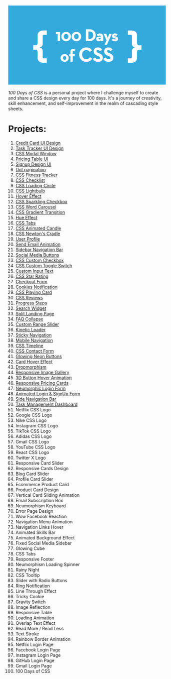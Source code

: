 ![100 Days of CSS](100-days-of-css.png)

_100 Days of CSS_ is a personal project where I challenge myself to create and share a CSS design every day for 100 days. It's a journey of creativity, skill enhancement, and self-improvement in the realm of cascading style sheets.

# Projects:

1. [Credit Card UI Design](https://alin-trinca.github.io/100-Days-of-CSS/001%20Credit%20Card%20UI%20Design/dist/index.html)
2. [Task Tracker UI Design](https://alin-trinca.github.io/100-Days-of-CSS/002%20Task%20Tracker%20UI%20Design/dist/index.html)
3. [CSS Modal Window](https://alin-trinca.github.io/100-Days-of-CSS/003%20CSS%20Modal%20Window/dist/index.html)
4. [Pricing Table UI](https://alin-trinca.github.io/100-Days-of-CSS/004%20Pricing%20Table%20UI/dist/index.html)
5. [Signup Design UI](https://alin-trinca.github.io/100-Days-of-CSS/005%20Signup%20UI%20Design/dist/index.html)
6. [Dot pagination](https://alin-trinca.github.io/100-Days-of-CSS/006%20Dot%20Pagination/dist/index.html)
7. [CSS Fitness Tracker](https://alin-trinca.github.io/100-Days-of-CSS/007%20CSS%20Fitness%20Tracker/dist/index.html)
8. [CSS Checklist](https://alin-trinca.github.io/100-Days-of-CSS/008%20CSS%20Checklist/dist/index.html)
9. [CSS Loading Circle](https://alin-trinca.github.io/100-Days-of-CSS/009%20CSS%20Loading%20Circle/dist/index.html)
10. [CSS Lightbulb](https://alin-trinca.github.io/100-Days-of-CSS/010%20CSS%20Lightbulb/dist/index.html)
11. [Hover Effect](https://alin-trinca.github.io/100-Days-of-CSS/011%20Hover%20Effect/dist/index.html)
12. [CSS Sparkling Checkbox](https://alin-trinca.github.io/100-Days-of-CSS/012%20CSS%20Sparkling%20Checkbox/dist/index.html)
13. [CSS Word Carousel](https://alin-trinca.github.io/100-Days-of-CSS/013%20CSS%20Word%20Carousel/dist/index.html)
14. [CSS Gradient Transition](https://alin-trinca.github.io/100-Days-of-CSS/014%20CSS%20Gradient%20Transition/dist/index.html)
15. [Hue Effect](https://alin-trinca.github.io/100-Days-of-CSS/015%20Hue%20Effect/dist/index.html)
16. [CSS Tabs](https://alin-trinca.github.io/100-Days-of-CSS/016%20CSS%20Tabs/dist/index.html)
17. [CSS Animated Candle](https://alin-trinca.github.io/100-Days-of-CSS/017%20CSS%20Animated%20Candle/dist/index.html)
18. [CSS Newton's Cradle](https://alin-trinca.github.io/100-Days-of-CSS/018%20CSS%20Newton's%20Cradle/dist/index.html)
19. [User Profile](https://alin-trinca.github.io/100-Days-of-CSS/019%20User%20profile/dist/index.html)
20. [Send Email Animation](https://alin-trinca.github.io/100-Days-of-CSS/020%20Send%20Email%20Animation/dist/index.html)
21. [Sidebar Navigation Bar](https://alin-trinca.github.io/100-Days-of-CSS/021%20Sidebar%20Navigation%20Bar/dist/index.html)
22. [Social Media Buttons](https://alin-trinca.github.io/100-Days-of-CSS/022%20Social%20Media%20Buttons/dist/index.html)
23. [CSS Custom Checkbox](https://alin-trinca.github.io/100-Days-of-CSS/023%20CSS%20Custom%20Checkbox/dist/index.html)
24. [CSS Custom Toogle Switch](https://alin-trinca.github.io/100-Days-of-CSS/024%20CSS%20Custom%20Toogle%20Switch/dist/index.html)
25. [Custom Input Text](https://alin-trinca.github.io/100-Days-of-CSS/025%20Custom%20Input%20Text/dist/index.html)
26. [CSS Star Rating](https://alin-trinca.github.io/100-Days-of-CSS/026%20CSS%20Star%20Rating/dist/index.html)
27. [Checkout Form](https://alin-trinca.github.io/100-Days-of-CSS/027%20Checkout%20Form/dist/index.html)
28. [Cookies Notification](https://alin-trinca.github.io/100-Days-of-CSS/028%20Cookies%20Notification/dist/index.html)
29. [CSS Playing Card](https://alin-trinca.github.io/100-Days-of-CSS/029%20CSS%20Playing%20Card/dist/index.html)
30. [CSS Reviews](https://alin-trinca.github.io/100-Days-of-CSS/030%20CSS%20Reviews/dist/index.html)
31. [Progress Steps](https://alin-trinca.github.io/100-Days-of-CSS/031%20Progress%20Steps/dist/index.html)
32. [Search Widget](https://alin-trinca.github.io/100-Days-of-CSS/032%20Search%20Widget/dist/index.html)
33. [Split Landing Page](https://alin-trinca.github.io/100-Days-of-CSS/033%20Split%20Landing%20Page/dist/index.html)
34. [FAQ Collapse](https://alin-trinca.github.io/100-Days-of-CSS/034%20FAQ%20Collapse/dist/index.html)
35. [Custom Range Slider](https://alin-trinca.github.io/100-Days-of-CSS/035%20Custom%20Range%20Slider/dist/index.html)
36. [Kinetic Loader](https://alin-trinca.github.io/100-Days-of-CSS/036%20Kinetic%20Loader/dist/index.html)
37. [Sticky Navigation](https://alin-trinca.github.io/100-Days-of-CSS/037%20Sticky%20Navigation/dist/index.html)
38. [Mobile Navigation](https://alin-trinca.github.io/100-Days-of-CSS/038%20Mobile%20Navigation/dist/index.html)
39. [CSS Timeline](https://alin-trinca.github.io/100-Days-of-CSS/039%20CSS%20Timeline/dist/index.html)
40. [CSS Contact Form](https://alin-trinca.github.io/100-Days-of-CSS/040%20CSS%20Contact%20Form/dist/index.html)
41. [Glowing Neon Buttons](https://alin-trinca.github.io/100-Days-of-CSS/041%20Glowing%20Neon%20Buttons/dist/index.html)
42. [Card Hover Effect](https://alin-trinca.github.io/100-Days-of-CSS/042%20Card%20Hover%20Effect/dist/index.html)
43. [Dropmorphism](https://alin-trinca.github.io/100-Days-of-CSS/043%20Dropmorphism/dist/index.html)
44. [Responsive Image Gallery](https://alin-trinca.github.io/100-Days-of-CSS/044%20Responsive%20Image%20Gallery/dist/index.html)
45. [3D Button Hover Animation](https://alin-trinca.github.io/100-Days-of-CSS/045%203D%20Button%20Hover%20Animation/dist/index.html)
46. [Responsive Pricing Cards](https://alin-trinca.github.io/100-Days-of-CSS/046%20Responsive%20Pricing%20Cards/dist/index.html)
47. [Neumorphic Login Form](https://alin-trinca.github.io/100-Days-of-CSS/047%20Neumorphic%20Login%20Form/dist/index.html)
48. [Animated Login & SignUp Form](https://alin-trinca.github.io/100-Days-of-CSS/048%20Animated%20Login%20%26%20SignUp%20Form/dist/index.html)
49. [Side Navigation Bar](https://alin-trinca.github.io/100-Days-of-CSS/049%20Side%20Navigation%20Bar/dist/index.html)
50. [Task Management Dashboard](https://alin-trinca.github.io/100-Days-of-CSS/050%20Task%20Management%20Dashboard/dist/index.html)
51. Netflix CSS Logo
52. Google CSS Logo
53. Nike CSS Logo
54. Instagram CSS Logo
55. TikTok CSS Logo
56. Adidas CSS Logo
57. Gmail CSS Logo
58. YouTube CSS Logo
59. React CSS Logo
60. Twitter X Logo
61. Responsive Card Slider
62. Responsive Cards Design
63. Blog Card Slider
64. Profile Card Slider
65. Ecommerce Product Card
66. Product Card Design
67. Vertical Card Sliding Animation
68. Email Subscription Box
69. Neumorphism Keyboard
70. Error Page Design
71. Wow Facebook Reaction
72. Navigation Menu Animation
73. Navigation Links Hover
74. Animated Skills Bar
75. Animated Background Effect
76. Fixed Social Media Sidebar
77. Glowing Cube
78. CSS Tabs
79. Responsive Footer
80. Neumorphism Loading Spinner
81. Rainy Night
82. CSS Tooltip
83. Slider with Radio Buttons
84. Ring Notification
85. Line Through Effect
86. Tricky Cookie
87. Gravity Switch
88. Image Reflection
89. Responsive Table
90. Loading Animation
91. Overlap Text Effect
92. Read More / Read Less
93. Text Stroke
94. Rainbow Border Animation
95. Netflix Login Page
96. Facebook Login Page
97. Instagram Login Page
98. GitHub Login Page
99. Gmail Login Page
100. 100 Days of CSS
